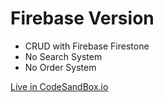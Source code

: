 # Firebase Version
- CRUD with Firebase Firestone
- No Search System
- No Order System

<a href="144l7pyj63.codesandbox.io">Live in CodeSandBox.io</a>
